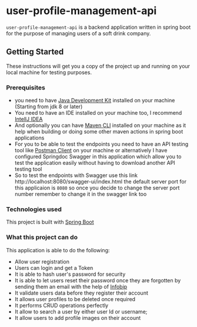 # user-profile-management-api

`user-profile-management-api` is a backend application written in spring boot for the purpose of managing users of a soft drink company.

## Getting Started

These instructions will get you a copy of the project up and running on your local machine for testing purposes.

### Prerequisites

- you need to have [Java Development Kit](https://www.oracle.com/java/technologies/downloads/) installed on your machine (Starting from jdk 8 or later)
- You need to have an IDE installed on your machine too, I recommend [IntellJ IDEA](https://www.jetbrains.com/idea/)
- And optionally you can have [Maven CLI](https://maven.apache.org/ref/3.6.1/maven-embedder/cli.html) installed on your machine as it help when building or doing some other maven actions in spring boot applications
- For you to be able to test the endpoints you need to have an API testing tool like [Postman Client](https://www.postman.com/downloads) on your machine or alternatively I have configured Springdoc Swagger in this application which allow you to test the application easily without having to download another API testing tool
- So to test the endpoints with Swagger use this link http://localhost:8080/swagger-ui/index.html the default server port for this applicaion is ``8080`` so once you decide to change the server port number remember to change it in the swagger link too


### Technologies used
This project is built with [Spring Boot](https://spring.io)

### What this project can do

This application is able to do the following: 
- Allow user registration
- Users can login and get a Token
- It is able to hash user's password for security
- It is able to let users reset their password once they are forgotten by sending them an email with the help of [Infobip](https://www.infobip.com)
- It validate users data before they register their account
- It allows user profiles to be deleted once required
- It performs CRUD operations perfectly
- It allow to search a user by either user Id or username;
- It allow users to add profile images on their account


